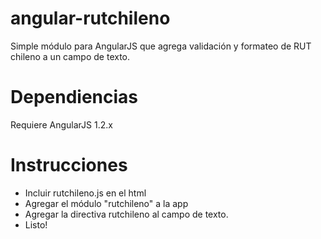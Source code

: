 # angular-rutchileno
Simple módulo para AngularJS que agrega validación y formateo de RUT chileno a un campo de texto.
# Dependiencias
Requiere AngularJS 1.2.x
# Instrucciones
- Incluir rutchileno.js en el html
- Agregar el módulo "rutchileno" a la app
- Agregar la directiva rutchileno al campo de texto.
- Listo! 
